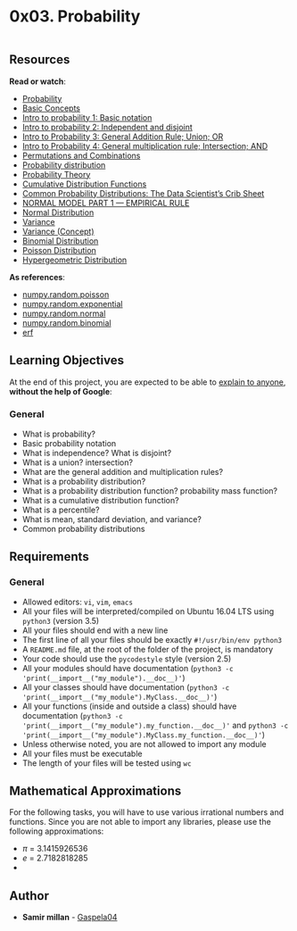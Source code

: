 <h1 class="gap">0x03. Probability</h1>

<article id="description" class="gap formatted-content">
    <p><img src="https://holbertonintranet.s3.amazonaws.com/uploads/medias/2019/9/f7d69a8ae2b2f71d007b.jpg?X-Amz-Algorithm=AWS4-HMAC-SHA256&amp;X-Amz-Credential=AKIARDDGGGOUWMNL5ANN%2F20200730%2Fus-east-1%2Fs3%2Faws4_request&amp;X-Amz-Date=20200730T171627Z&amp;X-Amz-Expires=86400&amp;X-Amz-SignedHeaders=host&amp;X-Amz-Signature=ca6e63358a42848debfddc26a6f887882f34432c2a8ab50fbcb15c21010a4e1e" alt="" style=""></p>

<h2>Resources</h2>

<p><strong>Read or watch</strong>:</p>

<ul>
<li><a href="/rltoken/ZggoiEvv6Yi28ddpDdRf5A" title="Probability" target="_blank">Probability</a></li>
<li><a href="/rltoken/rP2DkSL-d-ug2B6VDXyBFA" title="Basic Concepts" target="_blank">Basic Concepts</a></li>
<li><a href="/rltoken/d3V6VMIBciqUciimA0uG7g" title="Intro to probability 1: Basic notation" target="_blank">Intro to probability 1: Basic notation</a></li>
<li><a href="/rltoken/q-lZzr4Y2ACNzE-P4W0v1Q" title="Intro to probability 2: Independent and disjoint" target="_blank">Intro to probability 2: Independent and disjoint</a></li>
<li><a href="/rltoken/_AYQ5zzBgJ8AaZRHUIj4sw" title="Intro to Probability 3: General Addition Rule; Union; OR" target="_blank">Intro to Probability 3: General Addition Rule; Union; OR</a></li>
<li><a href="/rltoken/v5eLcUN_15IraTYt_LmHIA" title="Intro to Probability 4: General multiplication rule; Intersection; AND" target="_blank">Intro to Probability 4: General multiplication rule; Intersection; AND</a></li>
<li><a href="/rltoken/XA_WRfsUAeIql7JLxe8J2w" title="Permutations and Combinations" target="_blank">Permutations and Combinations</a></li>
<li><a href="/rltoken/42CEUdBffkNdfw0_xtidWw" title="Probability distribution" target="_blank">Probability distribution</a></li>
<li><a href="/rltoken/wwSIDquJxD3IRhPqfFGibg" title="Probability Theory" target="_blank">Probability Theory</a></li>
<li><a href="/rltoken/1rQ3Is5znPPsP__vso935w" title="Cumulative Distribution Functions" target="_blank">Cumulative Distribution Functions</a></li>
<li><a href="/rltoken/Igose8HXOpWt_J2bRN7Ipg" title="Common Probability Distributions: The Data Scientist’s Crib Sheet" target="_blank">Common Probability Distributions: The Data Scientist’s Crib Sheet</a></li>
<li><a href="/rltoken/B1qQQHvRWmWFRYMPEdXmUg" title="NORMAL MODEL PART 1 --- EMPIRICAL RULE" target="_blank">NORMAL MODEL PART 1 — EMPIRICAL RULE</a></li>
<li><a href="/rltoken/COhfVdgzwr78gFqWPoj9fQ" title="Normal Distribution" target="_blank">Normal Distribution</a></li>
<li><a href="/rltoken/dsXzwQ3vLRrmZhy60Ciqyw" title="Variance" target="_blank">Variance</a></li>
<li><a href="/rltoken/tvnDhgxyEVovjx68hWTGWA" title="Variance (Concept)" target="_blank">Variance (Concept)</a></li>
<li><a href="/rltoken/xNgZVUblDZ-r1zKScLpHaA" title="Binomial Distribution" target="_blank">Binomial Distribution</a></li>
<li><a href="/rltoken/7l0nmdir-iJVeOmj6vp0ZA" title="Poisson Distribution" target="_blank">Poisson Distribution</a></li>
<li><a href="/rltoken/qQwH7bS7Q8g1N1Cd_uudnA" title="Hypergeometric Distribution" target="_blank">Hypergeometric Distribution</a></li>
</ul>

<p><strong>As references</strong>:</p>

<ul>
<li><a href="/rltoken/5WwREyqDXOrhPGaLX7gc8g" title="numpy.random.poisson" target="_blank">numpy.random.poisson</a></li>
<li><a href="/rltoken/_7-nlxL_33YHvsUnRLKTFg" title="numpy.random.exponential" target="_blank">numpy.random.exponential</a></li>
<li><a href="/rltoken/uX5Oa-kr8rf4mP-NwX5bLA" title="numpy.random.normal" target="_blank">numpy.random.normal</a></li>
<li><a href="/rltoken/rxyVIsnHhnWD4ZFYPbA3jQ" title="numpy.random.binomial" target="_blank">numpy.random.binomial</a></li>
<li><a href="/rltoken/solZkrICzuv3a6Bbxgpqdg" title="erf" target="_blank">erf</a></li>
</ul>

<h2>Learning Objectives</h2>

<p>At the end of this project, you are expected to be able to <a href="/rltoken/eh9zZy41B9jxrUWVGpJlRw" title="explain to anyone" target="_blank">explain to anyone</a>, <strong>without the help of Google</strong>:</p>

<h3>General</h3>

<ul>
<li>What is probability?</li>
<li>Basic probability notation</li>
<li>What is independence? What is disjoint?</li>
<li>What is a union? intersection?</li>
<li>What are the general addition and multiplication rules?</li>
<li>What is a probability distribution?</li>
<li>What is a probability distribution function? probability mass function?</li>
<li>What is a cumulative distribution function?</li>
<li>What is a percentile?</li>
<li>What is mean, standard deviation, and variance?</li>
<li>Common probability distributions</li>
</ul>

<h2>Requirements</h2>

<h3>General</h3>

<ul>
<li>Allowed editors: <code>vi</code>, <code>vim</code>, <code>emacs</code></li>
<li>All your files will be interpreted/compiled on Ubuntu 16.04 LTS using <code>python3</code> (version 3.5)</li>
<li>All your files should end with a new line</li>
<li>The first line of all your files should be exactly <code>#!/usr/bin/env python3</code></li>
<li>A <code>README.md</code> file, at the root of the folder of the project, is mandatory</li>
<li>Your code should use the <code>pycodestyle</code> style (version 2.5)</li>
<li>All your modules should have documentation (<code>python3 -c 'print(__import__("my_module").__doc__)'</code>)</li>
<li>All your classes should have documentation (<code>python3 -c 'print(__import__("my_module").MyClass.__doc__)'</code>)</li>
<li>All your functions (inside and outside a class) should have documentation (<code>python3 -c 'print(__import__("my_module").my_function.__doc__)'</code> and <code>python3 -c 'print(__import__("my_module").MyClass.my_function.__doc__)'</code>)</li>
<li>Unless otherwise noted, you are not allowed to import any module</li>
<li>All your files must be executable</li>
<li>The length of your files will be tested using <code>wc</code></li>
</ul>

<h2>Mathematical Approximations</h2>

<p>For the following tasks, you will have to use various irrational numbers and functions. Since you are not able to import any libraries, please use the following approximations:</p>

<ul>
<li><em>π</em> = 3.1415926536</li>
<li><em>e</em> = 2.7182818285</li>
<li><img src="https://holbertonintranet.s3.amazonaws.com/uploads/medias/2019/4/5e71204ca545072e8766.gif?X-Amz-Algorithm=AWS4-HMAC-SHA256&amp;X-Amz-Credential=AKIARDDGGGOUWMNL5ANN%2F20200730%2Fus-east-1%2Fs3%2Faws4_request&amp;X-Amz-Date=20200730T171627Z&amp;X-Amz-Expires=86400&amp;X-Amz-SignedHeaders=host&amp;X-Amz-Signature=597d2613966f3fdbaada2cb8dedab4ce7db232ee40447de1e5afe37408f66f19" alt="" style=""></li>
</ul>

  </article>

## Author
* **Samir millan** - [Gaspela04](https://github.com/Gaspela04)
